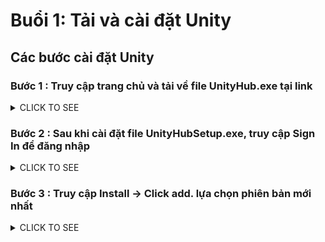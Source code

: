 # Buổi 1: Tải và cài đặt Unity
## Các bước cài đặt Unity
### Bước 1 :  Truy cập trang chủ và tải về file UnityHub.exe tại link

<details><summary>CLICK TO SEE</summary>
<p><a href="https://store.unity.com/download">https://store.unity.com/download</a></p>

<figure class="wp-block-image"><img src="http://www.dotplays.com/wp-content/uploads/2019/11/image-16-1024x576.png" alt="" class="wp-image-1544" srcset="http://www.dotplays.com/wp-content/uploads/2019/11/image-16-1024x576.png 1024w, http://www.dotplays.com/wp-content/uploads/2019/11/image-16-300x169.png 300w, http://www.dotplays.com/wp-content/uploads/2019/11/image-16-768x432.png 768w" sizes="(max-width: 1024px) 100vw, 1024px" /></figure>
</details>

### Bước 2 : Sau khi cài đặt file UnityHubSetup.exe, truy cập Sign In để đăng nhập

<details><summary>CLICK TO SEE</summary>
<figure class="wp-block-image"><img src="http://www.dotplays.com/wp-content/uploads/2019/11/image-17-1024x576.png" alt="" class="wp-image-1545" srcset="http://www.dotplays.com/wp-content/uploads/2019/11/image-17-1024x576.png 1024w, http://www.dotplays.com/wp-content/uploads/2019/11/image-17-300x169.png 300w, http://www.dotplays.com/wp-content/uploads/2019/11/image-17-768x432.png 768w" sizes="(max-width: 1024px) 100vw, 1024px" /></figure>
</details>

### Bước 3 : Truy cập Install -&gt; Click add. lựa chọn phiên bản mới nhất

<details> <summary>CLICK TO SEE</summary>
  
![image-19-1024x576](https://user-images.githubusercontent.com/52252046/103735756-554a2f00-5021-11eb-80fb-e0fdb0326193.png)

<p>Lựa chọn các module cần thiết và nhấn tiếp tục </p>

<figure class="wp-block-image"><img src="http://www.dotplays.com/wp-content/uploads/2019/11/image-19-1024x576.png" alt="" class="wp-image-1548" srcset="http://www.dotplays.com/wp-content/uploads/2019/11/image-19-1024x576.png 1024w, http://www.dotplays.com/wp-content/uploads/2019/11/image-19-300x169.png 300w, http://www.dotplays.com/wp-content/uploads/2019/11/image-19-768x432.png 768w" sizes="(max-width: 1024px) 100vw, 1024px" /></figure>



<p>Ví dụ : Nếu cần build game cho Android thì các bạn cần tải bộ Android Build Support, iOS thì là bộ iOS Build Support &#8230;</p>



<figure class="wp-block-image"><img src="http://www.dotplays.com/wp-content/uploads/2019/11/image-20-1024x576.png" alt="" class="wp-image-1549" srcset="http://www.dotplays.com/wp-content/uploads/2019/11/image-20-1024x576.png 1024w, http://www.dotplays.com/wp-content/uploads/2019/11/image-20-300x169.png 300w, http://www.dotplays.com/wp-content/uploads/2019/11/image-20-768x432.png 768w" sizes="(max-width: 1024px) 100vw, 1024px" /></figure>



<p>Nhấn Next và chờ đợi tải về, quá trình này hơi lâu 1 chút nên cố gắng chờ đợi các em nhé </p>



<figure class="wp-block-image"><img src="http://www.dotplays.com/wp-content/uploads/2019/11/image-21-1024x576.png" alt="" class="wp-image-1550" srcset="http://www.dotplays.com/wp-content/uploads/2019/11/image-21-1024x576.png 1024w, http://www.dotplays.com/wp-content/uploads/2019/11/image-21-300x169.png 300w, http://www.dotplays.com/wp-content/uploads/2019/11/image-21-768x432.png 768w" sizes="(max-width: 1024px) 100vw, 1024px" /></figure>



<p>Sau khi tải xong, các bạn truy cập Activate New Lisence để kích hoạt tài khoản miễn phí nhé . </p>



<figure class="wp-block-image"><img src="http://www.dotplays.com/wp-content/uploads/2019/11/image-24-1024x576.png" alt="" class="wp-image-1557" srcset="http://www.dotplays.com/wp-content/uploads/2019/11/image-24-1024x576.png 1024w, http://www.dotplays.com/wp-content/uploads/2019/11/image-24-300x169.png 300w, http://www.dotplays.com/wp-content/uploads/2019/11/image-24-768x432.png 768w" sizes="(max-width: 1024px) 100vw, 1024px" /></figure>



<figure class="wp-block-image"><img src="http://www.dotplays.com/wp-content/uploads/2019/11/image-25-1024x576.png" alt="" class="wp-image-1558" srcset="http://www.dotplays.com/wp-content/uploads/2019/11/image-25-1024x576.png 1024w, http://www.dotplays.com/wp-content/uploads/2019/11/image-25-300x169.png 300w, http://www.dotplays.com/wp-content/uploads/2019/11/image-25-768x432.png 768w" sizes="(max-width: 1024px) 100vw, 1024px" /></figure>



<p>Kế tiếp chúng ta tạo project mới . Click New</p>



![image-23-1024x576](https://user-images.githubusercontent.com/52252046/103736316-91ca5a80-5022-11eb-9546-f9aae3c8aa23.png)



<p>Đặt tên, chọn thư mục lưu dự án. Trong seri chúng ta học game 2D nên chọn template là 2D nhé </p>



![image-22-1024x576](https://user-images.githubusercontent.com/52252046/103736315-90992d80-5022-11eb-9528-cbc6e276e679.png)



<p>Kết quả khi tạo dự án thành công </p>



<figure class="wp-block-image"><img src="http://www.dotplays.com/wp-content/uploads/2019/11/image-26-1024x576.png" alt="" class="wp-image-1560" srcset="http://www.dotplays.com/wp-content/uploads/2019/11/image-26-1024x576.png 1024w, http://www.dotplays.com/wp-content/uploads/2019/11/image-26-300x169.png 300w, http://www.dotplays.com/wp-content/uploads/2019/11/image-26-768x432.png 768w" sizes="(max-width: 1024px) 100vw, 1024px" /></figure>

</details>


